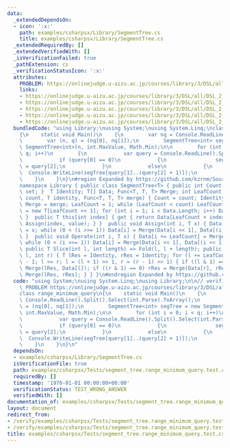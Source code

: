 ```yaml
---
data:
  _extendedDependsOn:
  - icon: ':x:'
    path: examples/csharpsx/Library/SegmentTree.cs
    title: examples/csharpsx/Library/SegmentTree.cs
  _extendedRequiredBy: []
  _extendedVerifiedWith: []
  _isVerificationFailed: true
  _pathExtension: cs
  _verificationStatusIcon: ':x:'
  attributes:
    PROBLEM: https://onlinejudge.u-aizu.ac.jp/courses/library/3/DSL/all/DSL_2_A
    links:
    - https://onlinejudge.u-aizu.ac.jp/courses/library/3/DSL/all/DSL_2_A
    - https://onlinejudge.u-aizu.ac.jp/courses/library/3/DSL/all/DSL_2_A
    - https://onlinejudge.u-aizu.ac.jp/courses/library/3/DSL/all/DSL_2_A
    - https://onlinejudge.u-aizu.ac.jp/courses/library/3/DSL/all/DSL_2_A
    - https://onlinejudge.u-aizu.ac.jp/courses/library/3/DSL/all/DSL_2_A
  bundledCode: "using Library;\nusing System;\nusing System.Linq;\nclass range_minimum_query\n\
    {\n    static void Main()\n    {\n        var nq = Console.ReadLine().Split().Select(int.Parse).ToArray();\n\
    \        var (n, q) = (nq[0], nq[1]);\n        SegmentTree<int> segTree = new\
    \ SegmentTree<int>(n, int.MaxValue, Math.Min);\n\n        for (int i = 0; i <\
    \ q; i++)\n        {\n            var query = Console.ReadLine().Split().Select(int.Parse).ToArray();\n\
    \            if (query[0] == 0)\n            {\n                segTree[query[1]]\
    \ = query[2];\n            }\n            else\n            {\n              \
    \  Console.WriteLine(segTree[query[1]..(query[2] + 1)]);\n            }\n    \
    \    }\n    }\n}\n#region Expanded by https://github.com/kzrnm/SourceExpander\n\
    namespace Library { public class SegmentTree<T> { public int Count { get; private\
    \ set; }  T Identity; T[] Data; Func<T, T, T> Merge; int LeafCount; public SegmentTree(int\
    \ count, T identity, Func<T, T, T> merge) { Count = count; Identity = identity;\
    \ Merge = merge; LeafCount = 1; while (LeafCount < count) LeafCount <<= 1; Data\
    \ = new T[LeafCount << 1]; for (int i = 1; i < Data.Length; i++) Data[i] = identity;\
    \ }  public T this[int index] { get { return Data[LeafCount + index]; }  set {\
    \ Assign(index, value); } }  public void Assign(int i, T x) { Data[i += LeafCount]\
    \ = x; while (0 < (i >>= 1)) Data[i] = Merge(Data[i << 1], Data[(i << 1) | 1]);\
    \ }  public void Operate(int i, T x) { Data[i += LeafCount] = Merge(Data[i], x);\
    \ while (0 < (i >>= 1)) Data[i] = Merge(Data[i << 1], Data[(i << 1) | 1]); } \
    \ public T Slice(int l, int length) => Fold(l, l + length); public T Fold(int\
    \ l, int r) { T lRes = Identity, rRes = Identity; for (l += LeafCount, r += LeafCount\
    \ - 1; l <= r; l = (l + 1) >> 1, r = (r - 1) >> 1) { if ((l & 1) == 1) lRes =\
    \ Merge(lRes, Data[l]); if ((r & 1) == 0) rRes = Merge(Data[r], rRes); }  return\
    \ Merge(lRes, rRes); } } }\n#endregion Expanded by https://github.com/kzrnm/SourceExpander\n"
  code: "using System;\nusing System.Linq;\nusing Library;\n\n// verification-helper:\
    \ PROBLEM https://onlinejudge.u-aizu.ac.jp/courses/library/3/DSL/all/DSL_2_A\n\
    class range_minimum_query\n{\n    static void Main()\n    {\n        var nq =\
    \ Console.ReadLine().Split().Select(int.Parse).ToArray();\n        var (n, q)\
    \ = (nq[0], nq[1]);\n        SegmentTree<int> segTree = new SegmentTree<int>(n,\
    \ int.MaxValue, Math.Min);\n\n        for (int i = 0; i < q; i++)\n        {\n\
    \            var query = Console.ReadLine().Split().Select(int.Parse).ToArray();\n\
    \            if (query[0] == 0)\n            {\n                segTree[query[1]]\
    \ = query[2];\n            }\n            else\n            {\n              \
    \  Console.WriteLine(segTree[query[1]..(query[2] + 1)]);\n            }\n    \
    \    }\n    }\n}\n"
  dependsOn:
  - examples/csharpsx/Library/SegmentTree.cs
  isVerificationFile: true
  path: examples/csharpsx/Tests/segment_tree.range_minimum_query.test.cs
  requiredBy: []
  timestamp: '1970-01-01 00:00:00+00:00'
  verificationStatus: TEST_WRONG_ANSWER
  verifiedWith: []
documentation_of: examples/csharpsx/Tests/segment_tree.range_minimum_query.test.cs
layout: document
redirect_from:
- /verify/examples/csharpsx/Tests/segment_tree.range_minimum_query.test.cs
- /verify/examples/csharpsx/Tests/segment_tree.range_minimum_query.test.cs.html
title: examples/csharpsx/Tests/segment_tree.range_minimum_query.test.cs
---
```

